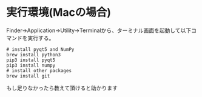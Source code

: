 # 実行環境(Macの場合)

Finder→Application→Utility→Terminalから、ターミナル画面を起動して以下コマンドを実行する。<br>

```
# install pyqt5 and NumPy
brew install python3
pip3 install pyqt5
pip3 install numpy
# install other packages
brew install git
```

もし足りなかったら教えて頂けると助かります
